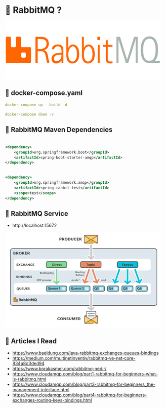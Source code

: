 # 🎯 RabbitMQ ?

<img src="https://github.com/rasitesdmr/Springboot-RabbitMQ/blob/master/image/rb1.png">

## 📌 docker-compose.yaml

```yaml
docker-compose up --build -d
```

```yaml
docker-compose down -v
```

## 📌 RabbitMQ Maven Dependencies

```xml

<dependency>
    <groupId>org.springframework.boot</groupId>
    <artifactId>spring-boot-starter-amqp</artifactId>
</dependency>
```

```xml

<dependency>
    <groupId>org.springframework.amqp</groupId>
    <artifactId>spring-rabbit-test</artifactId>
    <scope>test</scope>
</dependency>
```

## 📌 RabbitMQ Service

* http://localhost:15672

<img src="https://github.com/rasitesdmr/Springboot-RabbitMQ/blob/master/image/rb2.png">

## 📌 Articles I Read

* https://www.baeldung.com/java-rabbitmq-exchanges-queues-bindings
* https://medium.com/multinetinventiv/rabbitmq-ve-net-core-834a8d3ded94
* https://www.borakasmer.com/rabbitmq-nedir/
* https://www.cloudamqp.com/blog/part1-rabbitmq-for-beginners-what-is-rabbitmq.html
* https://www.cloudamqp.com/blog/part3-rabbitmq-for-beginners_the-management-interface.html
* https://www.cloudamqp.com/blog/part4-rabbitmq-for-beginners-exchanges-routing-keys-bindings.html